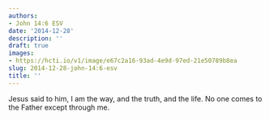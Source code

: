 ```yaml
---
authors:
- John 14:6 ESV
date: '2014-12-28'
description: ''
draft: true
images:
- https://hcti.io/v1/image/e67c2a16-93ad-4e9d-97ed-21e50789b8ea
slug: 2014-12-28-john-14:6-esv
title: ''
---
```


Jesus said to him, I am the way, and the truth, and the life. No one comes to the Father except through me.